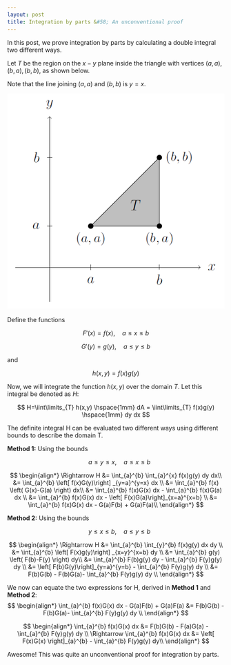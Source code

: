 ```yaml
---
layout: post
title: Integration by parts &#58; An unconventional proof
---
```


In this post, we prove integration by parts by calculating a double integral two different ways.

Let  $T$  be the region on the  $x-y$  plane inside the triangle with vertices $(a,a), (b,a), (b,b)$,  as shown below. 

Note that the line joining $(a,a)$ and $(b,b)$ is $y=x$.

<p align="center">
  <img src="https://github.com/aphelly/aphelly.github.io/blob/master/images/intparts.PNG?raw=true" />
</p>

Define the functions

$$
F'(x) = f(x), \quad a \leq x \leq b
$$

$$
G'(y) = g(y), \quad a \leq y \leq b
$$

and

$$
h(x,y)=f(x)g(y)
$$

Now, we will integrate the function $h(x,y)$ over the domain $T$. Let this integral be denoted as $H$:

$$
H=\iint\limits_{T} h(x,y) \hspace{1mm}  dA  = \iint\limits_{T} f(x)g(y) \hspace{1mm} dy dx 
$$

The definite integral H can be evaluated two different ways using different bounds to describe the domain T. 

**Method 1:** Using the bounds

$$
\quad a \leq y \leq x, \quad a \leq x \leq b
$$

$$
\begin{align*}
\Rightarrow	H &= \int_{a}^{b} \int_{a}^{x} f(x)g(y) dy dx\\
	&= \int_{a}^{b} \left[ f(x)G(y)\right] _{y=a}^{y=x} dx \\
	&= \int_{a}^{b} f(x) \left( G(x)-G(a) \right) dx\\
	&= \int_{a}^{b} f(x)G(x) dx - \int_{a}^{b} f(x)G(a) dx \\
	&= \int_{a}^{b} f(x)G(x) dx - \left[  F(x)G(a)\right]_{x=a}^{x=b} \\
	&= \int_{a}^{b} f(x)G(x) dx - G(a)F(b) + G(a)F(a)\\
\end{align*}
$$

**Method 2:** Using the bounds

$$
\quad y \leq x \leq b, \quad a \leq y \leq b
$$

$$
\begin{align*}
	\Rightarrow	H &= \int_{a}^{b} \int_{y}^{b} f(x)g(y) dx dy \\
	&= \int_{a}^{b} \left[ F(x)g(y)\right] _{x=y}^{x=b} dy \\
	&= \int_{a}^{b} g(y) \left( F(b)-F(y) \right) dy\\
	&= \int_{a}^{b} F(b)g(y) dy - \int_{a}^{b} F(y)g(y) dy \\
	&= \left[  F(b)G(y)\right]_{y=a}^{y=b} - \int_{a}^{b} F(y)g(y) dy \\
	&= F(b)G(b) - F(b)G(a)- \int_{a}^{b} F(y)g(y) dy \\
\end{align*}
$$

We now can equate the two expressions for H, derived in **Method 1** and **Method 2**:
$$
\begin{align*}
	\int_{a}^{b} f(x)G(x) dx - G(a)F(b) + G(a)F(a) &= F(b)G(b) - F(b)G(a)- \int_{a}^{b} F(y)g(y) dy \\
\end{align*}
$$

$$
\begin{align*}
	\int_{a}^{b} f(x)G(x) dx &= F(b)G(b) - F(a)G(a) - \int_{a}^{b} F(y)g(y) dy \\
\Rightarrow	\int_{a}^{b} f(x)G(x) dx &= \left[ F(x)G(x) \right]_{a}^{b}  - \int_{a}^{b} F(y)g(y) dy\\
\end{align*}
$$

Awesome! This was quite an unconventional proof for integration by parts. 
